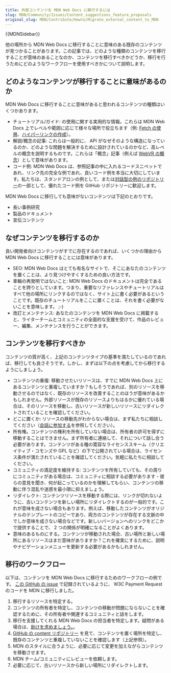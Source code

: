 ```yaml
---
title: 外部コンテンツを MDN Web Docs に移行するには
slug: MDN/Community/Issues/Content_suggestions_feature_proposals
original_slug: MDN/Contribute/Howto/Migrate_external_content_to_MDN
---
```

{{MDNSidebar}}

他の場所から MDN Web Docs に移行することに意味のある既存のコンテンツが見つかることがあります。この記事では、どのような種類のコンテンツを移行することが意味のあることなのか、コンテンツを移行すべきかどうか、移行を行うためにどのようなワークフローを使用すべきかについて説明します。

## どのようなコンテンツが移行することに意味があるのか

MDN Web Docs に移行することに意味があると思われるコンテンツの種類はいくつかあります。

- チュートリアル/ガイド: の使用に関する実用的な情報。これらは MDN Web Docs 上でレベルや範囲に応じて様々な場所で役立ちます（例: [Fetch の使用](/ja/docs/Web/API/Fetch_API/Using_Fetch)、[ハイパーリンクの作成](/ja/docs/Learn/HTML/Introduction_to_HTML/Creating_hyperlinks)）。
- 解説/概念の記事: これらは一般的に、 API がなぜそのような構造になっているのか、どのような問題を解決するために設計されているのかなど、高レベルの概念を説明するものです。これらは「概念」記事（例えば [WebVR の概念](/ja/docs/Web/API/WebVR_API/Concepts)）として意味があります。
- コード例: MDN Web Docs は、参照記事の中に入れるコードスニペットであれ、リンク先の完全な例であれ、良いコード例を本当に大切にしています。私たちは、スタンドアロンの例として、または[対話型の例のリポジトリー](https://github.com/mdn/interactive-examples)の一部として、優れたコード例を GitHub リポジトリーに歓迎します。

MDN Web Docs に移行しても意味がないコンテンツは下記のとおりです。

- 長い事例研究
- 製品のドキュメント
- 宣伝コンテンツ

## なぜコンテンツを移行するのか

良い開発者向けコンテンツがすでに存在するのであれば、いくつかの理由から MDN Web Docs に移行することには意味があります。

- SEO: MDN Web Docs はとても有名なサイトで、そこにあなたのコンテンツを置くことは、より見つけやすくするための良い方法です。
- 車輪の再発明ではないこと: MDN Web Docs のドキュメントは完全であることを誇りとしています。つまり、重要なリファレンスやチュートリアルはすべて他の場所にリンクするのではなく、サイト上に書く必要があるということです。既存のチュートリアルをここに置くことは、それを書く必要がないことを意味します。 ;-)
- 改訂とメンテナンス: あなたのコンテンツを MDN Web Docs に掲載すると、ライターチームとコミュニティの全面的な支援を受けて、作品のレビュー、編集、メンテナンスを行うことができます。

## コンテンツを移行すべきか

コンテンツの質が高く、上記のコンテンツタイプの基準を満たしているのであれば、移行しても良さそうです。しかし、まずは以下の点を考慮してから移行するようにしましょう。

- コンテンツの重複: 移動させたいリソースは、すでに MDN Web Docs 上にあるコンテンツと重複していますか？もしそうであれば、別のリソースを移動させるのではなく、既存のリソースを改善することのほうが意味があるかもしれません。外部リソースが既存のリソースよりもはるかに優れている場合は、そのリソースを移動し、古いリソースが新しいリソースにリダイレクトされていることを確認してください。
- どこに置くか: リソースの移動先がわからない場合は、まず私たちに相談してください（[会話に参加する](/ja/docs/MDN/Contribute/Feedback#join_the_conversation)を参照してください）。
- 所有権。コンテンツの権利を所有していない場合は、所有者の許可を得ずに移動することはできません。まず所有者に連絡して、それについて話し合う必要があります。コンテンツがある種の寛容なライセンススキーム（クリエイティブ・コモンズや GPL など）の下で公開されている場合は、ライセンス条件が満たされていることを確認してください。気軽に私たちに相談してください。
- コミュニティの満足度を維持する: コンテンツを所有していても、その周りにコミュニティがある場合は、コミュニティに相談する必要があります - 彼らの意見を聞き、何が起こっているのかを理解してもらい、コンテンツの移動に伴う混乱や迷惑を最小限に抑えましょう。
- リダイレクト: コンテンツリソースを移動する際には、リンクが切れないように、古いコンテンツを新しい場所にリダイレクトするのが一般的です。これが意味を成さない場合もあります。例えば、移動したコンテンツがオリジナルのテンプレートのコピーであり、両方のコンテンツが存在する文脈の中でしか意味を成さない場合などです。新しいバージョンへのリンクをどこかで提供することで、 2 つの関係が明確になることがよくあります。
- 意味のあるものにする。コンテンツが移動された場合、古い場所と新しい場所にあるリソースはまだ意味がありますか？これを確実にするために、説明やナビゲーションメニューを更新する必要があるかもしれません。

## 移行のワークフロー

以下は、コンテンツを MDN Web Docs に移行するためのワークフローの例です。 [この GitHub の issue](https://github.com/w3c/payment-request-info/issues/4) で記録されているように、 W3C Payment Request のコードを MDN に移行しました。

1. 移行するリソースを特定する。
2. コンテンツの所有者を特定し、コンテンツの移動が問題にならないことを確認するために、その所有者や関連するコミュニティと話をします。
3. 移行を支援してくれる MDN Web Docs の担当者を特定します。疑問がある場合は、[助けを求めましょう。](/ja/docs/MDN/Contribute/Getting_started#step_4_ask_for_help)。
4. [GitHub の content リポジトリー](https://github.com/mdn/content) を見て、コンテンツを置く場所を特定し、既存のコンテンツと重複していないことを確認します（上記参照）。
5. MDN のスタイルに合うように、必要に応じて変更を加えながらコンテンツを移動させます。
6. MDN チーム/コミュニティにレビューを依頼します。
7. 必要に応じて、古いリソースから新しい場所にリダイレクトします。
